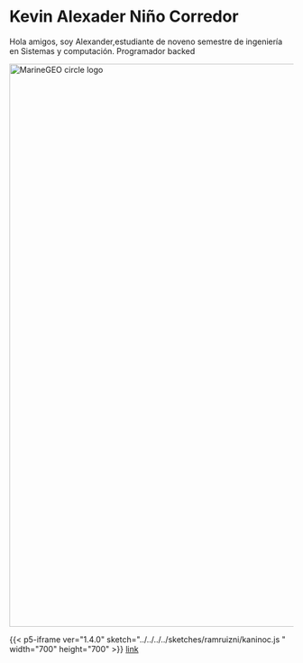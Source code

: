# Kevin Alexader Niño Corredor

Hola amigos, soy Alexander,estudiante de noveno semestre de ingeniería en Sistemas y computación. Programador backed

<img src="https://github.com/kaninoc.png" alt="MarineGEO circle logo" style="height: 1000px; width:1000px;"/>

{{< p5-iframe ver="1.4.0" sketch="../../../../sketches/ramruizni/kaninoc.js " width="700" height="700" >}}
[link](https://editor.p5js.org/ri1/sketches/EIgnfrr-v)
